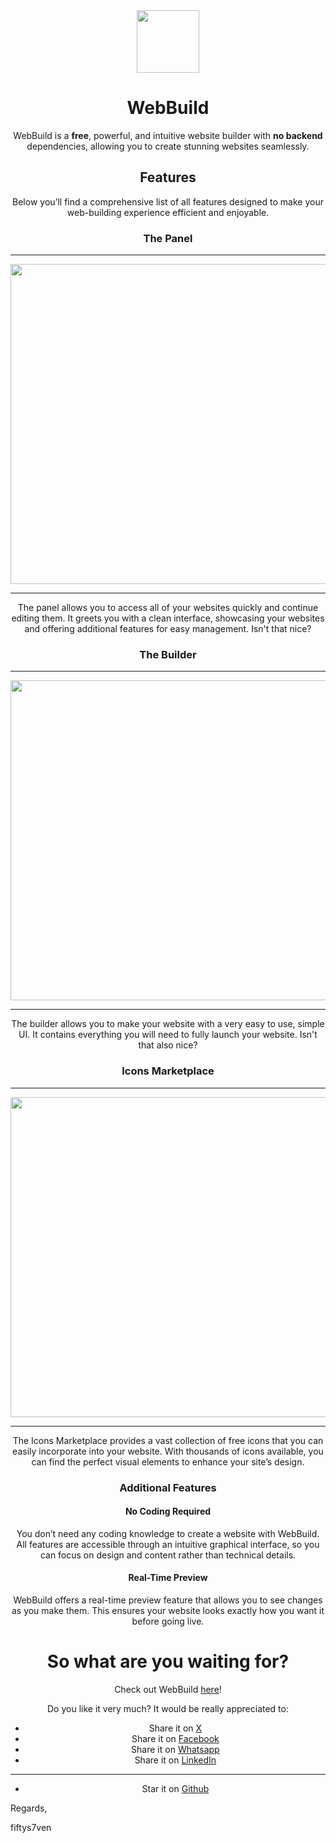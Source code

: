 <div align="center">
<img src="https://github.com/fiftys7vencode/webbuild/blob/main/builder/icons/webbuild.svg" width=100>
<br>

  # WebBuild
  WebBuild is a **free**, powerful, and intuitive website builder with **no backend** dependencies, allowing you to create stunning websites seamlessly.
  ## Features
  Below you’ll find a comprehensive list of all features designed to make your web-building experience efficient and enjoyable.
  
  ### The Panel

  <hr>
  <img src="https://github.com/fiftys7vencode/webbuild/blob/main/src2.png" width=512>
  <hr>

  The panel allows you to access all of your websites quickly and continue editing them. It greets you with a clean interface, showcasing your websites and offering additional features for easy management. Isn't that nice?

  ### The Builder

  <hr>
  <img src="https://github.com/fiftys7vencode/webbuild/blob/main/src1.png" width=512>
  <hr>
  
  The builder allows you to make your website with a very easy to use, simple UI. It contains everything you will need to fully launch your website. Isn't that also nice?

  ### Icons Marketplace

  <hr>
  <img src="https://github.com/fiftys7vencode/webbuild/blob/main/src4.png" width=512>
  <hr>

  The Icons Marketplace provides a vast collection of free icons that you can easily incorporate into your website. With thousands of icons available, you can find the perfect visual elements to enhance your site’s design.

  ### Additional Features

  #### No Coding Required
  You don’t need any coding knowledge to create a website with WebBuild. All features are accessible through an intuitive graphical interface, so you can focus on design and content rather than technical details.

  #### Real-Time Preview
  WebBuild offers a real-time preview feature that allows you to see changes as you make them. This ensures your website looks exactly how you want it before going live.

  # So what are you waiting for?
  Check out WebBuild [here](https://webbuild.js.org)!
  
  Do you like it very much? It would be really appreciated to:

  - Share it on [X](https://twitter.com/share?url=https://webbuild.js.org)
  - Share it on [Facebook](https://www.facebook.com/sharer/sharer.php?u=https://webbuild.js.org)
  - Share it on [Whatsapp](https://api.whatsapp.com/send?text=Check%20this%20out!%20https://webbuild.js.org)
  - Share it on [LinkedIn](https://www.linkedin.com/sharing/share-offsite/?url=https://webbuild.js.org)

  <hr>

  - Star it on [Github](https://github.com/fiftys7vencode/webbuild)
</div>

Regards,

fiftys7ven